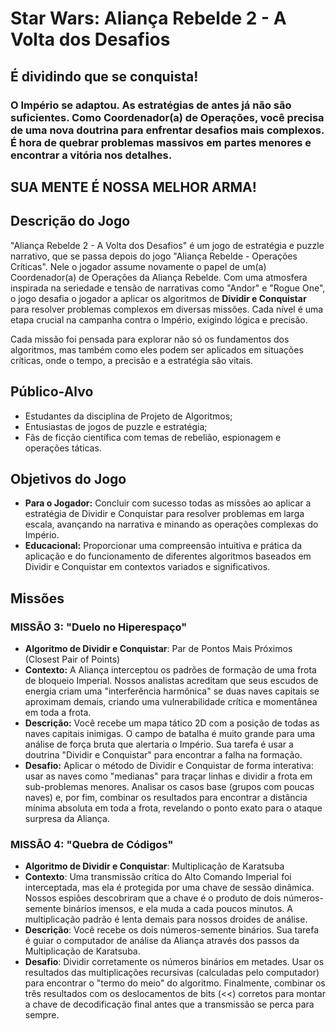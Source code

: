 # Star Wars: Aliança Rebelde 2 - A Volta dos Desafios

## É dividindo que se conquista!

### O Império se adaptou. As estratégias de antes já não são suficientes. Como Coordenador(a) de Operações, você precisa de uma nova doutrina para enfrentar desafios mais complexos. É hora de quebrar problemas massivos em partes menores e encontrar a vitória nos detalhes.

## SUA MENTE É NOSSA MELHOR ARMA!

## Descrição do Jogo

"Aliança Rebelde 2 - A Volta dos Desafios" é um jogo de estratégia e puzzle narrativo, que se passa depois do jogo "Aliança Rebelde - Operações Críticas". Nele o jogador assume novamente o papel de um(a) Coordenador(a) de Operações da Aliança Rebelde. Com uma atmosfera inspirada na seriedade e tensão de narrativas como "Andor" e "Rogue One", o jogo desafia o jogador a aplicar os algoritmos de **Dividir e Conquistar** para resolver problemas complexos em diversas missões. Cada nível é uma etapa crucial na campanha contra o Império, exigindo lógica e precisão.

Cada missão foi pensada para explorar não só os fundamentos dos algoritmos, mas também como eles podem ser aplicados em situações críticas, onde o tempo, a precisão e a estratégia são vitais.

## Público-Alvo

- Estudantes da disciplina de Projeto de Algoritmos;
- Entusiastas de jogos de puzzle e estratégia;
- Fãs de ficção científica com temas de rebelião, espionagem e operações táticas.

## Objetivos do Jogo

- **Para o Jogador:** Concluir com sucesso todas as missões ao aplicar a estratégia de Dividir e Conquistar para resolver problemas em larga escala, avançando na narrativa e minando as operações complexas do Império.
- **Educacional:** Proporcionar uma compreensão intuitiva e prática da aplicação e do funcionamento de diferentes algoritmos baseados em Dividir e Conquistar em contextos variados e significativos.

## Missões

### MISSÃO 3: "Duelo no Hiperespaço"

- **Algoritmo de Dividir e Conquistar**: Par de Pontos Mais Próximos (Closest Pair of Points)
- **Contexto:** A Aliança interceptou os padrões de formação de uma frota de bloqueio Imperial. Nossos analistas acreditam que seus escudos de energia criam uma "interferência harmônica" se duas naves capitais se aproximam demais, criando uma vulnerabilidade crítica e momentânea em toda a frota.
- **Descrição:** Você recebe um mapa tático 2D com a posição de todas as naves capitais inimigas. O campo de batalha é muito grande para uma análise de força bruta que alertaria o Império. Sua tarefa é usar a doutrina "Dividir e Conquistar" para encontrar a falha na formação.
- **Desafio:** Aplicar o método de Dividir e Conquistar de forma interativa: usar as naves como "medianas" para traçar linhas e dividir a frota em sub-problemas menores. Analisar os casos base (grupos com poucas naves) e, por fim, combinar os resultados para encontrar a distância mínima absoluta em toda a frota, revelando o ponto exato para o ataque surpresa da Aliança.


### MISSÃO 4: "Quebra de Códigos"

- **Algoritmo de Dividir e Conquistar**: Multiplicação de Karatsuba
- **Contexto**: Uma transmissão crítica do Alto Comando Imperial foi interceptada, mas ela é protegida por uma chave de sessão dinâmica. Nossos espiões descobriram que a chave é o produto de dois números-semente binários imensos, e ela muda a cada poucos minutos. A multiplicação padrão é lenta demais para nossos droides de análise.
- **Descrição**: Você recebe os dois números-semente binários. Sua tarefa é guiar o computador de análise da Aliança através dos passos da Multiplicação de Karatsuba.
- **Desafio**: Dividir corretamente os números binários em metades. Usar os resultados das multiplicações recursivas (calculadas pelo computador) para encontrar o "termo do meio" do algoritmo. Finalmente, combinar os três resultados com os deslocamentos de bits (<<) corretos para montar a chave de decodificação final antes que a transmissão se perca para sempre.
